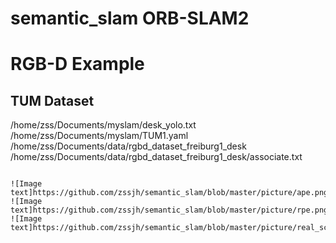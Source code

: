 # semantic_slam ORB-SLAM2

#  RGB-D Example
## TUM Dataset

/home/zss/Documents/myslam/desk_yolo.txt /home/zss/Documents/myslam/TUM1.yaml /home/zss/Documents/data/rgbd_dataset_freiburg1_desk /home/zss/Documents/data/rgbd_dataset_freiburg1_desk/associate.txt
  ```
  
![Image text]https://github.com/zssjh/semantic_slam/blob/master/picture/ape.png
![Image text]https://github.com/zssjh/semantic_slam/blob/master/picture/rpe.png
![Image text]https://github.com/zssjh/semantic_slam/blob/master/picture/real_scene.png

